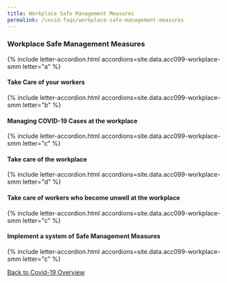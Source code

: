 ```yaml
---
title: Workplace Safe Management Measures
permalink: /covid-faqs/workplace-safe-management-measures
---
```


### Workplace Safe Management Measures

{% include letter-accordion.html accordions=site.data.acc099-workplace-smm letter="a" %}

#### Take Care of your workers

{% include letter-accordion.html accordions=site.data.acc099-workplace-smm letter="b" %}

#### Managing COVID-19 Cases at the workplace

{% include letter-accordion.html accordions=site.data.acc099-workplace-smm letter="c" %}

#### Take care of the workplace

{% include letter-accordion.html accordions=site.data.acc099-workplace-smm letter="d" %}

#### Take care of workers who become unwell at the workplace

{% include letter-accordion.html accordions=site.data.acc099-workplace-smm letter="c" %}

#### Implement a system of Safe Management Measures

{% include letter-accordion.html accordions=site.data.acc099-workplace-smm letter="c" %}

[Back to Covid-19 Overview](/covid/)

<script src="/jquery/jquery.min.js"></script>
<script src="/jquery/resize-tables.js"></script>
